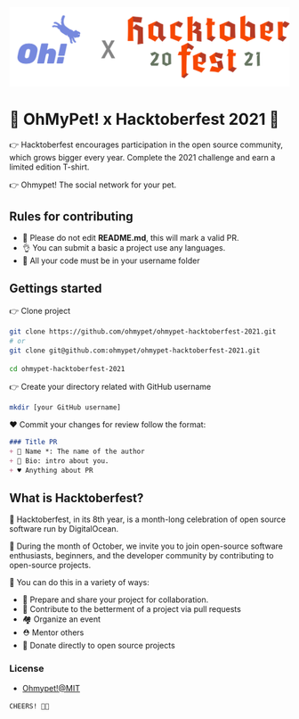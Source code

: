 ![logo](./assets/logo.png)

# 🌟 OhMyPet! x Hacktoberfest 2021 🌟

👉 Hacktoberfest encourages participation in the open source community, which grows bigger every year. Complete the 2021 challenge and earn a limited edition T-shirt.

👉 Ohmypet! The social network for your pet.

## Rules for contributing

+ 🛑 Please do not edit **README.md**, this will mark a valid PR.
+ 👌 You can submit a basic a project use any languages.
+ 🌟 All your code must be in your username folder

## Gettings started

👉 Clone project

```bash
git clone https://github.com/ohmypet/ohmypet-hacktoberfest-2021.git
# or
git clone git@github.com:ohmypet/ohmypet-hacktoberfest-2021.git

cd ohmypet-hacktoberfest-2021
```

👉 Create your directory related with GitHub username

```bash
mkdir [your GitHub username]
```

♥ Commit your changes for review follow the format:

```md
### Title PR
+ 🍅 Name *: The name of the author
+ 🍄 Bio: intro about you.
+ ♥ Anything about PR
```

## What is Hacktoberfest?

🍉 Hacktoberfest, in its 8th year, is a month-long celebration of open source software run by DigitalOcean.

🍎 During the month of October, we invite you to join open-source software enthusiasts, beginners, and the developer community by contributing to open-source projects.

🥰 You can do this in a variety of ways:

+ 🥐 Prepare and share your project for collaboration.
+ 🌙 Contribute to the betterment of a project via pull requests
+ 🏘 Organize an event
+ ⛑ Mentor others
+ 🤑 Donate directly to open source projects

### License

+ [Ohmypet!@MIT](./LICENSE)

`CHEERS! 🍻🥂`
